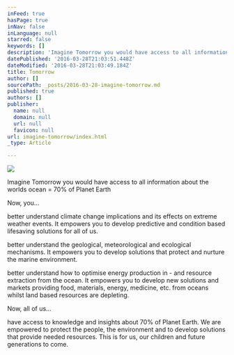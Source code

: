 ```yaml
---
inFeed: true
hasPage: true
inNav: false
inLanguage: null
starred: false
keywords: []
description: 'Imagine Tomorrow you would have access to all information about the worlds ocean = 70% of Planet Earth'
datePublished: '2016-03-28T21:03:51.448Z'
dateModified: '2016-03-28T21:03:49.184Z'
title: Tomorrow
author: []
sourcePath: _posts/2016-03-28-imagine-tomorrow.md
published: true
authors: []
publisher:
  name: null
  domain: null
  url: null
  favicon: null
url: imagine-tomorrow/index.html
_type: Article

---
```

![](https://the-grid-user-content.s3-us-west-2.amazonaws.com/072c305d-dc57-455c-85a5-280c719d526e.jpg)

Imagine Tomorrow you would have access to all information about the worlds ocean = 70% of Planet Earth

Now, you...

better understand climate change implications and its effects on extreme weather events. It empowers you to develop predictive and condition based lifesaving solutions for all of us.

better understand the geological, meteorological and ecological mechanisms. It empowers you to develop solutions that protect and nurture the marine environment. 

better understand how to optimise energy production in - and resource extraction from the ocean. It empowers you to develop new solutions and markets providing food, materials, energy, medicine, etc. from oceans whilst land based resources are depleting.

Now, all of us...

have access to knowledge and insights about 70% of Planet Earth. We are empowered to protect the people, the environment and to develop solutions that provide needed resources. This is for us, our children and future generations to come.